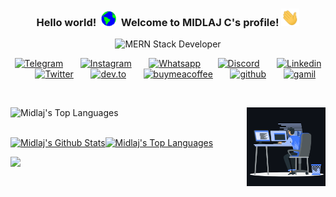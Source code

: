 
<h3 align="center">
    Hello world!&nbsp;
    <img src="https://github.com/midlajc/midlajc/blob/master/assets/Earth.gif" width="24px">    
    &nbsp;Welcome to MIDLAJ C's profile!
    <img src="https://github.com/midlajc/midlajc/blob/master/assets/Hi.gif" width="29px">
</h3>

<p align="center"">
<!--   <em>
    I am a 3rd Year undergraduate from <b>Wmo Arts and Science College</b>, Wayanad, Kerala. 
  </em> -->
  <img src="https://readme-typing-svg.herokuapp.com/?lines=MERN+Stack+Developer;Intern+at+Virtual+Pursuit;3rd+Year+BCA+undergraduate;keep+looking,+and+don't+settle&font=Fira%20Code&center=true&width=440&height=45&vCenter=true&size=22" alt="MERN Stack Developer">
</p>

<p align="center">
  <a href="https://t.me/midlajc"><img width="32px" alt="Telegram" title="Telegram" src="https://cdn-icons-png.flaticon.com/512/906/906377.png"/></a>
  &#8287;&#8287;&#8287;&#8287;&#8287;
  <a href="https://www.instagram.com/_midlaj_c"><img width="32px" alt="Instagram" title="Instagram" src="https://cdn-icons-png.flaticon.com/512/174/174855.png"/></a>
  &#8287;&#8287;&#8287;&#8287;&#8287;
  <a href="https://wa.me/+918137998446"><img width="32px" alt="Whatsapp" title="Whatsapp" src="https://cdn-icons-png.flaticon.com/512/220/220236.png"/></a>
  &#8287;&#8287;&#8287;&#8287;&#8287;
  <a href="https://discord.com/users/midlajc#2462"><img width="32px" alt="Discord" title="Discord" src="https://cdn-icons.flaticon.com/png/512/3670/premium/3670157.png?token=exp=1647276938~hmac=b27f483c023c2cab0e63eefd26f8b54b"/></a>
  &#8287;&#8287;&#8287;&#8287;&#8287;
  <a href="https://www.linkedin.com/in/midlajc/"><img width="32px" alt="Linkedin" title="Linkedin" src="https://cdn-icons-png.flaticon.com/512/145/145807.png"></a>
  &#8287;&#8287;&#8287;&#8287;&#8287;
  <a href="https://twitter.com/_midlaj_c"><img width="32px" alt="Twitter" title="Twitter" src="https://cdn-icons-png.flaticon.com/512/179/179342.png"></a>
  &#8287;&#8287;&#8287;&#8287;&#8287;
  <a href="https://dev.to/midlajc"><img width="32px" alt="dev.to" title="dev.to" src="https://cdn-icons-png.flaticon.com/512/5969/5969113.png"/></a>
  &#8287;&#8287;&#8287;&#8287;&#8287;
  <a href="https://www.buymeacoffee.com/midlajc"><img width="32px" alt="buymeacoffee" title="buymeacoffee" src="https://spiritedisle.ie/resources/uploads/2021/09/download1.png"/></a>
  &#8287;&#8287;&#8287;&#8287;&#8287;
  <a href="https://github.com/midlajc/"><img width="32px" alt="github" title="github" src="https://cdn-icons.flaticon.com/png/512/3291/premium/3291695.png?token=exp=1647278901~hmac=6e1da25cb865db49f9f83bd59720b693"/></a>
  &#8287;&#8287;&#8287;&#8287;&#8287;
  <a href="mailto:mail.midlajc@gmail.com"><img width="32px" alt="gamil" title="gamil" src="https://cdn-icons.flaticon.com/png/512/2504/premium/2504727.png?token=exp=1647279600~hmac=d282b0adace3958297a58781bd2c7f46"></a>
</p>

<br>

<a href="#"><img align="right" width="25%" height="25%" src="assets/coding.gif"/></a>

<img alt="Midlaj's Top Languages" src="https://github-readme-streak-stats.herokuapp.com?user=midlajc&theme=react&hide_border=true&bg_color=0D1117&date_format=M%20j%5B%2C%20Y%5D" />

<br>
<br>

<a href=""><img alt="Midlaj's Github Stats" src="https://github-readme-stats.vercel.app/api?username=midlajc&show_icons=true&count_private=true&theme=react&hide_border=true&bg_color=0D1117"/></a><a href=""><img alt="Midlaj's Top Languages" src="https://github-readme-stats.vercel.app/api/top-langs/?username=midlajc&langs_count=8&count_private=true&layout=compact&theme=react&hide_border=true&bg_color=0D1117" /></a>

<p>
    <img src="https://activity-graph.herokuapp.com/graph?username=midlajc&theme=react-dark">
</p>
<!-- 
![Midlaj C's github page views](https://komarev.com/ghpvc/?username=midlajc&color=brightgreen) -->

<br>
<!-- 
<p>
  <a href="https://twitter.com/midlajc1">
    <img align="left" alt="Midlaj C | Twitter" width="26px" src="https://github.com/midlajc/midlajc/blob/master/assets/Twitter.svg" />
  </a>
  <a href="https://www.instagram.com/_midlaj_c/">
    <img align="left" alt="Midlaj C | Instagram" width="24px" src="https://github.com/midlajc/midlajc/blob/master/assets/Instagram.svg" />
  </a>
  <a href="mailto:mail.midlajc@gmail.com">
    <img align="left" alt="Midlaj C | Gmail" width="26px" src="https://github.com/midlajc/midlajc/blob/master/assets/Gmail.svg" />
  </a>
</p> -->

<!--
**midlajc/midlajc** is a ✨ _special_ ✨ repository because its `README.md` (this file) appears on your GitHub profile.

Here are some ideas to get you started:

- 🔭 I’m currently working on ...
- 🌱 I’m currently learning ...
- 👯 I’m looking to collaborate on ...
- 🤔 I’m looking for help with ...
- 💬 Ask me about ...
- 📫 How to reach me: ...
- 😄 Pronouns: ...
- ⚡ Fun fact: ...
-->
